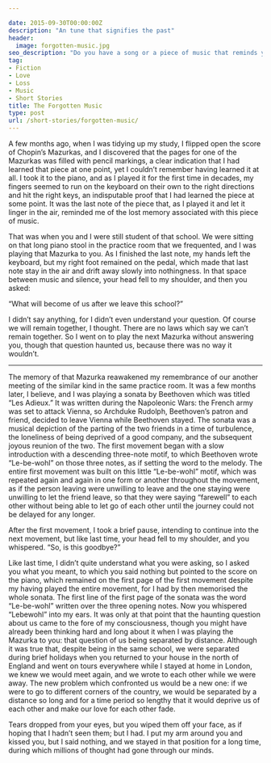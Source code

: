 ```yaml
---

date: 2015-09-30T00:00:00Z
description: "An tune that signifies the past"
header:
  image: forgotten-music.jpg
seo_description: "Do you have a song or a piece of music that reminds you of the past that you have forgotten?"
tag:
- Fiction
- Love
- Loss
- Music
- Short Stories
title: The Forgotten Music
type: post
url: /short-stories/forgotten-music/
---
```


A few months ago, when I was tidying up my study, I flipped open the score of Chopin’s Mazurkas, and I discovered that the pages for one of the Mazurkas was filled with pencil markings, a clear indication that I had learned that piece at one point, yet I couldn’t remember having learned it at all. I took it to the piano, and as I played it for the first time in decades, my fingers seemed to run on the keyboard on their own to the right directions and hit the right keys, an indisputable proof that I had learned the piece at some point. It was the last note of the piece that, as I played it and let it linger in the air, reminded me of the lost memory associated with this piece of music.

That was when you and I were still student of that school. We were sitting on that long piano stool in the practice room that we frequented, and I was playing that Mazurka to you. As I finished the last note, my hands left the keyboard, but my right foot remained on the pedal, which made that last note stay in the air and drift away slowly into nothingness. In that space between music and silence, your head fell to my shoulder, and then you asked:

“What will become of us after we leave this school?”

I didn’t say anything, for I didn’t even understand your question. Of course we will remain together, I thought. There are no laws which say we can’t remain together. So I went on to play the next Mazurka without answering you, though that question haunted us, because there was no way it wouldn’t.

***

The memory of that Mazurka reawakened my remembrance of our another meeting of the similar kind in the same practice room. It was a few months later, I believe, and I was playing a sonata by Beethoven which was titled “Les Adieux.” It was written during the Napoleonic Wars: the French army was set to attack Vienna, so Archduke Rudolph, Beethoven’s patron and friend, decided to leave Vienna while Beethoven stayed. The sonata was a musical depiction of the parting of the two friends in a time of turbulence, the loneliness of being deprived of a good company, and the subsequent joyous reunion of the two. The first movement began with a slow introduction with a descending three-note motif, to which Beethoven wrote “Le-be-wohl” on those three notes, as if setting the word to the melody. The entire first movement was built on this little “Le-be-wohl” motif, which was repeated again and again in one form or another throughout the movement, as if the person leaving were unwilling to leave and the one staying were unwilling to let the friend leave, so that they were saying “farewell” to each other without being able to let go of each other until the journey could not be delayed for any longer.

After the first movement, I took a brief pause, intending to continue into the next movement, but like last time, your head fell to my shoulder, and you whispered.
“So, is this goodbye?”

Like last time, I didn’t quite understand what you were asking, so I asked you what you meant, to which you said nothing but pointed to the score on the piano, which remained on the first page of the first movement despite my having played the entire movement, for I had by then memorised the whole sonata. The first line of the first page of the sonata was the word “Le-be-wohl” written over the three opening notes. Now you whispered “Lebewohl” into my ears. It was only at that point that the haunting question about us came to the fore of my consciousness, though you might have already been thinking hard and long about it when I was playing the Mazurka to you: that question of us being separated by distance. Although it was true that, despite being in the same school, we were separated during brief holidays when you returned to your house in the north of England and went on tours everywhere while I stayed at home in London, we knew we would meet again, and we wrote to each other while we were away. The new problem which confronted us would be a new one: if we were to go to different corners of the country, we would be separated by a distance so long and for a time period so lengthy that it would deprive us of each other and make our love for each other fade.

Tears dropped from your eyes, but you wiped them off your face, as if hoping that I hadn’t seen them; but I had. I put my arm around you and kissed you, but I said nothing, and we stayed in that position for a long time, during which millions of thought had gone through our minds.

